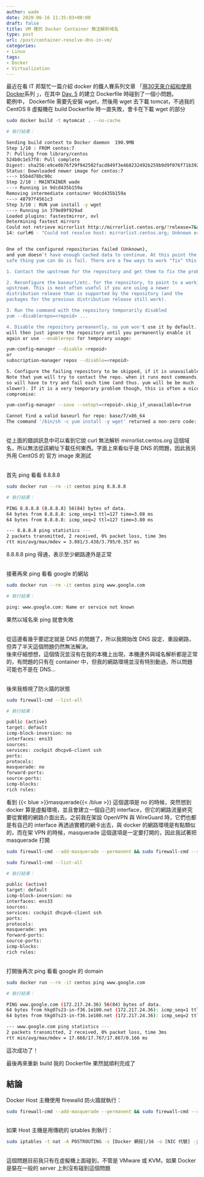 ```yaml
---
author: wade
date: 2020-06-16 11:35:03+00:00
draft: false
title: VM 裡的 Docker Container 無法解析域名
type: post
url: /post/container-resolve-dns-in-vm/
categories:
- Linux
tags:
- Docker
- Virtualization
---
```


最近在看 IT 邦幫忙一篇介紹 docker 的鐵人賽系列文章 「[用30天來介紹和使用 Docker](https://ithelp.ithome.com.tw/users/20103456/ironman/1320)系列 」，在其中 [Day. 5](https://ithelp.ithome.com.tw/articles/10191016) 的建立 Dockerfile 時碰到了一個小問題。  
範例中， Dockerfile 需要先安裝 wget，然後用 wget 去下載 tomcat，不過我的 CentOS 8 虛擬機在 build Dockerfile 時一直失敗，會卡在下載 wget 的部分

```bash
sudo docker build -t mytomcat . --no-cache
```

```bash
# 執行結果：

Sending build context to Docker daemon  190.9MB
Step 1/10 : FROM centos:7
7: Pulling from library/centos
524b0c1e57f8: Pull complete
Digest: sha256:e9ce0b76f29f942502facd849f3e468232492b259b9d9f076f71b392293f1582
Status: Downloaded newer image for centos:7
---> b5b4d78bc90c
Step 2/10 : MAINTAINER wade
---> Running in 9dcd435b159a
Removing intermediate container 9dcd435b159a
---> 48797f4561c3
Step 3/10 : RUN yum install -y wget
---> Running in 379e89f929ad
Loaded plugins: fastestmirror, ovl
Determining fastest mirrors
Could not retrieve mirrorlist http://mirrorlist.centos.org/?release=7&arch=x86_64&repo=o
14: curl#6 - "Could not resolve host: mirrorlist.centos.org; Unknown error"


One of the configured repositories failed (Unknown),
and yum doesn't have enough cached data to continue. At this point the only
safe thing yum can do is fail. There are a few ways to work "fix" this:

1. Contact the upstream for the repository and get them to fix the problem.

2. Reconfigure the baseurl/etc. for the repository, to point to a working
upstream. This is most often useful if you are using a newer
distribution release than is supported by the repository (and the
packages for the previous distribution release still work).

3. Run the command with the repository temporarily disabled
yum --disablerepo=<repoid> ...

4. Disable the repository permanently, so yum won't use it by default. Yum
will then just ignore the repository until you permanently enable it
again or use --enablerepo for temporary usage:

yum-config-manager --disable <repoid>
or
subscription-manager repos --disable=<repoid>

5. Configure the failing repository to be skipped, if it is unavailable.
Note that yum will try to contact the repo. when it runs most commands,
so will have to try and fail each time (and thus. yum will be be much
slower). If it is a very temporary problem though, this is often a nice
compromise:

yum-config-manager --save --setopt=<repoid>.skip_if_unavailable=true

Cannot find a valid baseurl for repo: base/7/x86_64
The command '/bin/sh -c yum install -y wget' returned a non-zero code: 1
```

\
從上面的錯誤訊息中可以看到它說 curl 無法解析 mirrorlist.centos.org 這個域名，所以無法從該網址下載任何東西。字面上來看似乎是 DNS 的問題，因此我另外用 CentOS 的 官方 image 來測試

\
首先 ping 看看 8.8.8.8

```bash
sudo docker run --rm -it centos ping 8.8.8.8
```

```bash
# 執行結果：

PING 8.8.8.8 (8.8.8.8) 56(84) bytes of data.
64 bytes from 8.8.8.8: icmp_seq=1 ttl=127 time=3.08 ms
64 bytes from 8.8.8.8: icmp_seq=2 ttl=127 time=3.80 ms

--- 8.8.8.8 ping statistics ---
2 packets transmitted, 2 received, 0% packet loss, time 3ms
rtt min/avg/max/mdev = 3.081/3.438/3.795/0.357 ms
```

8.8.8.8  ping 得通，表示至少網路連外是正常

\
接著再來 ping 看看 google 的網站

```bash
sudo docker run --rm -it centos ping www.google.com
```

```bash
# 執行結果：

ping: www.google.com: Name or service not known
```

果然以域名來 ping 就會失敗

\
從這邊看幾乎要認定就是 DNS 的問題了，所以我開始改 DNS 設定、重設網路，但弄了半天這個問題仍然無法解決。  
後來仔細想想，這個情況並沒有在我的本機上出現，本機連外與域名解析都是正常的，有問題的只有在 container 中，但我的網路環境並沒有特別動過，所以問題可能也不是在 DNS…

\
後來我檢視了防火牆的狀態

```bash
sudo firewall-cmd --list-all
```

```bash
# 執行結果：

public (active)
target: default
icmp-block-inversion: no
interfaces: ens33
sources:
services: cockpit dhcpv6-client ssh
ports:
protocols:
masquerade: no
forward-ports:
source-ports:
icmp-blocks:
rich rules:
```

看到 {{< blue >}}masquerade{{< /blue >}} 這個選項是 no 的時候，突然想到 docker 算是虛擬環境，並且會建立一個自己的 interface，但它的網路流量終究要從實體的網路介面出去。之前我在架設 OpenVPN 與 WireGuard 時，它們也都是有自己的 interface 再透過實體的網卡出去，與 docker 的網路環境是有點類似的，而在架 VPN 的時候，masquerade 這個選項是一定要打開的，因此我試著把 masquerade 打開

```bash
sudo firewall-cmd --add-masquerade --permanent && sudo firewall-cmd --reload
```

```bash
sudo firewall-cmd --list-all
```

```bash
# 執行結果：

public (active)
target: default
icmp-block-inversion: no
interfaces: ens33
sources:
services: cockpit dhcpv6-client ssh
ports:
protocols:
masquerade: yes
forward-ports:
source-ports:
icmp-blocks:
rich rules:
```

\
打開後再次 ping 看看 google 的 domain

```bash
sudo docker run --rm -it centos ping www.google.com
```

```bash
# 執行結果：

PING www.google.com (172.217.24.36) 56(84) bytes of data.
64 bytes from hkg07s23-in-f36.1e100.net (172.217.24.36): icmp_seq=1 ttl=127 time=17.7 ms
64 bytes from hkg07s23-in-f36.1e100.net (172.217.24.36): icmp_seq=2 ttl=127 time=17.9 ms

--- www.google.com ping statistics ---
2 packets transmitted, 2 received, 0% packet loss, time 3ms
rtt min/avg/max/mdev = 17.668/17.767/17.867/0.166 ms

```

這次成功了！

最後再來重新 build 我的 Dockerfile 果然就順利完成了

## 結論

Docker Host 主機使用 firewalld 防火牆就執行：

```bash
sudo firewall-cmd --add-masquerade --permanent && sudo firewall-cmd --reload
```

\
如果 Host 主機是用傳統的 iptables 則執行：

```bash
sudo iptables -t nat -A POSTROUTING -s [Docker 網段]/16 -o [NIC 代號] -j MASQUERADE
```

\
這個問題目前我只有在虛擬機上面碰到，不管是 VMware 或 KVM，如果 Docker 是裝在一般的 server 上則沒有碰到這個問題
